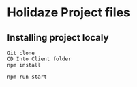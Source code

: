 # Holidaze Project files

## Installing project localy
```
Git clone
CD Into Client folder
npm install
```

```
npm run start
```
